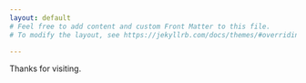 ```yaml
---
layout: default
# Feel free to add content and custom Front Matter to this file.
# To modify the layout, see https://jekyllrb.com/docs/themes/#overriding-theme-defaults

---
```

<!-- Welcome to our Documentation site. How about a visit to [GitHub Docs](https://help.github.com/) -->

Thanks for visiting.